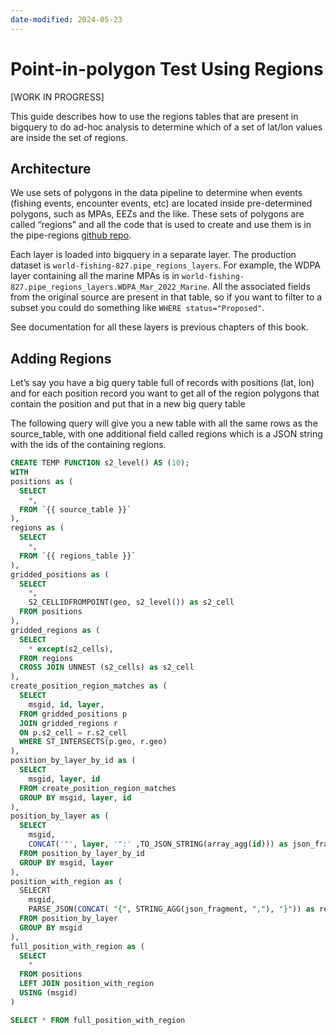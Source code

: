 ```yaml
---
date-modified: 2024-05-23
---
```

<!--Owner: Hannah Linder
Last edited time: 23 de mayo de 2024 2:14
Created time: 1 de marzo de 2024 13:10-->


# Point-in-polygon Test Using Regions

[WORK IN PROGRESS]

This guide describes how to use the regions tables that are present in bigquery to do ad-hoc analysis to determine which of a set of lat/lon values are inside the set of regions.

## Architecture

We use sets of polygons in the data pipeline to determine when events (fishing events, encounter events, etc) are located inside pre-determined polygons, such as MPAs, EEZs and the like. These sets of polygons are called “regions” and all the code that is used to create and use them is in the pipe-regions [github repo](https://github.com/GlobalFishingWatch/pipe-regions).

Each layer is loaded into bigquery in a separate layer. The production dataset is `world-fishing-827.pipe_regions_layers`. For example, the WDPA layer containing all the marine MPAs is in `world-fishing-827.pipe_regions_layers.WDPA_Mar_2022_Marine`. All the associated fields from the original source are present in that table, so if you want to filter to a subset you could do something like `WHERE status="Proposed"`.

See documentation for all these layers is previous chapters of this book.

## Adding Regions

Let’s say you have a big query table full of records with positions (lat, lon) and for each position record you want to get all of the region polygons that contain the position and put that in a new big query table

The following query will give you a new table with all the same rows as the source_table, with one additional field called regions which is a JSON string with the ids of the containing regions. 

```sql
CREATE TEMP FUNCTION s2_level() AS (10);
WITH
positions as (
  SELECT
    *,
  FROM `{{ source_table }}`
),
regions as (
  SELECT
    *,
  FROM `{{ regions_table }}`
),
gridded_positions as (
  SELECT
    *,
    S2_CELLIDFROMPOINT(geo, s2_level()) as s2_cell
  FROM positions
),
gridded_regions as (
  SELECT
    * except(s2_cells),
  FROM regions
  CROSS JOIN UNNEST (s2_cells) as s2_cell
),
create_position_region_matches as (
  SELECT
    msgid, id, layer,
  FROM gridded_positions p
  JOIN gridded_regions r
  ON p.s2_cell = r.s2_cell
  WHERE ST_INTERSECTS(p.geo, r.geo)
),
position_by_layer_by_id as (
  SELECT
    msgid, layer, id
  FROM create_position_region_matches
  GROUP BY msgid, layer, id
),
position_by_layer as (
  SELECT
    msgid, 
    CONCAT('"', layer, '":' ,TO_JSON_STRING(array_agg(id))) as json_fragment
  FROM position_by_layer_by_id
  GROUP BY msgid, layer
),
position_with_region as (
  SELECRT
    msgid,
    PARSE_JSON(CONCAT( "{", STRING_AGG(json_fragment, ","), "}")) as regions
  FROM position_by_layer
  GROUP BY msgid
),
full_position_with_region as (
  SELECT
    *
  FROM positions
  LEFT JOIN position_with_region
  USING (msgid)
)

SELECT * FROM full_position_with_region
```
